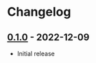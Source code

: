 # Changelog

## [0.1.0] - 2022-12-09

- Initial release

<!-- http://keepachangelog.com/ -->

<!-- [0.1.1]: https://github.com/andykong207/zce-pages/compare/v0.1.0...v0.1.1 -->
[0.1.0]: https://github.com/andykong207/zce-pages/releases/tag/v0.1.0
